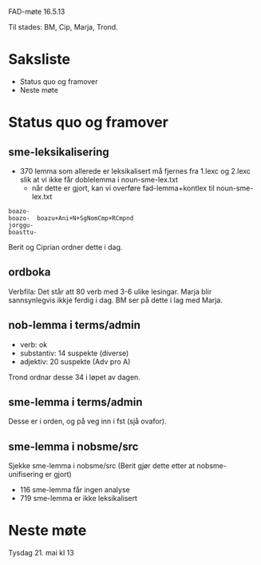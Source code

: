 FAD-møte 16.5.13

Til stades: BM, Cip, Marja, Trond.

# Saksliste
* Status quo og framover
* Neste møte

# Status quo og framover

## sme-leksikalisering

* 370 lemma som allerede er leksikalisert må fjernes fra 1.lexc og 2.lexc slik at vi ikke får doblelemma i noun-sme-lex.txt
    - når dette er gjort, kan vi overføre fad-lemma+kontlex til noun-sme-lex.txt

```
boazo-
boazo-	boazu+Ani+N+SgNomCmp+RCmpnd
jorggu-
boasttu-
```

Berit og Ciprian ordner dette i dag.

## ordboka

Verbfila: Det står att 80 verb med 3-6 ulike lesingar.
Marja blir sannsynlegvis ikkje ferdig i dag. BM ser på dette i lag med Marja.

## nob-lemma i terms/admin

* verb: ok
* substantiv: 14 suspekte (diverse)
* adjektiv: 20 suspekte (Adv pro A)

Trond ordnar desse 34 i løpet av dagen.

## sme-lemma i terms/admin

Desse er i orden, og på veg inn i fst (sjå ovafor).

## sme-lemma i nobsme/src

Sjekke sme-lemma i nobsme/src (Berit gjør dette etter at nobsme-unifisering er gjort)
* 116 sme-lemma får ingen analyse
* 719 sme-lemma er ikke leksikalisert

# Neste møte

Tysdag 21. mai kl 13
